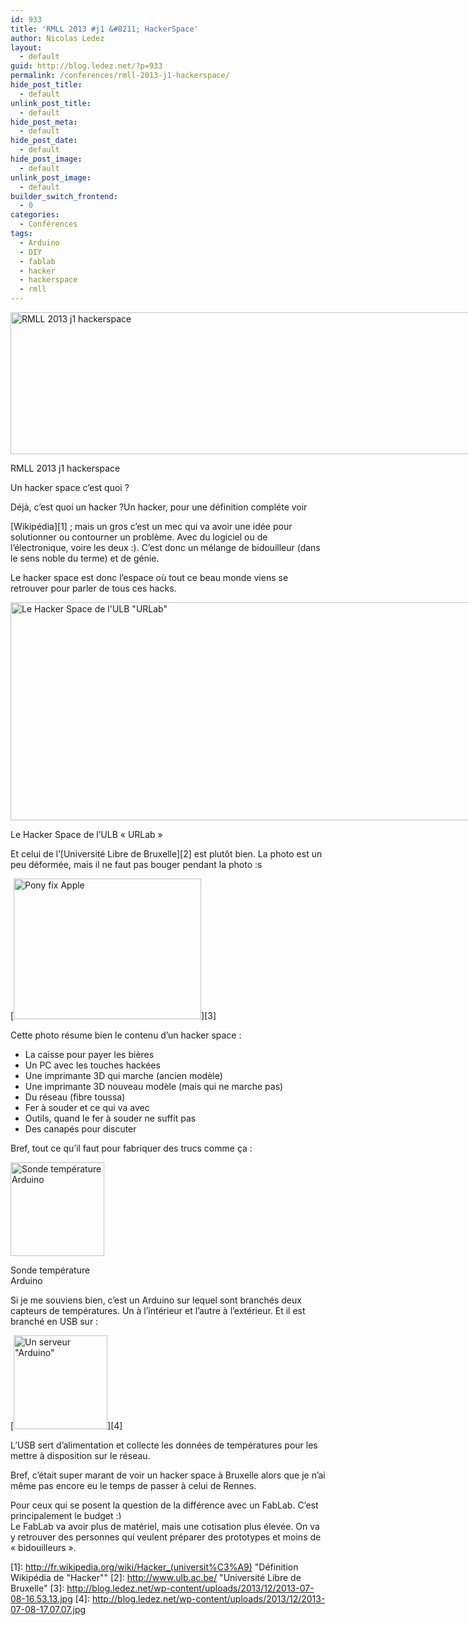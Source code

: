 ```yaml
---
id: 933
title: 'RMLL 2013 #j1 &#8211; HackerSpace'
author: Nicolas Ledez
layout:
  - default
guid: http://blog.ledez.net/?p=933
permalink: /conferences/rmll-2013-j1-hackerspace/
hide_post_title:
  - default
unlink_post_title:
  - default
hide_post_meta:
  - default
hide_post_date:
  - default
hide_post_image:
  - default
unlink_post_image:
  - default
builder_switch_frontend:
  - 0
categories:
  - Conférences
tags:
  - Arduino
  - DIY
  - fablab
  - hacker
  - hackerspace
  - rmll
---
```

<div id="attachment_934" style="width: 1034px" class="wp-caption alignnone">
  <a href="http://blog.ledez.net/wp-content/uploads/2013/12/RMLL-2013-j1-hackerspace-banner.jpg"><img class="size-large wp-image-934" alt="RMLL 2013 j1 hackerspace" src="http://blog.ledez.net/wp-content/uploads/2013/12/RMLL-2013-j1-hackerspace-banner-1024x227.jpg" width="1024" height="227" srcset="http://blog.ledez.net/wp-content/uploads/2013/12/RMLL-2013-j1-hackerspace-banner-300x66.jpg 300w, http://blog.ledez.net/wp-content/uploads/2013/12/RMLL-2013-j1-hackerspace-banner-1024x227.jpg 1024w" sizes="(max-width: 1024px) 100vw, 1024px" /></a>
  
  <p class="wp-caption-text">
    RMLL 2013 j1 hackerspace
  </p>
</div>

Un hacker space c&rsquo;est quoi ?

Déjà, c&rsquo;est quoi un hacker ?<!--more-->Un hacker, pour une définition compléte voir 

[Wikipédia][1] ; mais un gros c&rsquo;est un mec qui va avoir une idée pour solutionner ou contourner un problème. Avec du logiciel ou de l&rsquo;électronique, voire les deux :). C&rsquo;est donc un mélange de bidouilleur (dans le sens noble du terme) et de génie.

Le hacker space est donc l&rsquo;espace où tout ce beau monde viens se retrouver pour parler de tous ces hacks.

<div id="attachment_935" style="width: 1034px" class="wp-caption alignnone">
  <a href="http://blog.ledez.net/wp-content/uploads/2013/12/2013-07-08-16.34.56.jpg"><img class="size-large wp-image-935" alt="Le Hacker Space de l'ULB &quot;URLab&quot;" src="http://blog.ledez.net/wp-content/uploads/2013/12/2013-07-08-16.34.56-1024x349.jpg" width="1024" height="349" srcset="http://blog.ledez.net/wp-content/uploads/2013/12/2013-07-08-16.34.56-300x102.jpg 300w, http://blog.ledez.net/wp-content/uploads/2013/12/2013-07-08-16.34.56-1024x349.jpg 1024w" sizes="(max-width: 1024px) 100vw, 1024px" /></a>
  
  <p class="wp-caption-text">
    Le Hacker Space de l&rsquo;ULB &laquo;&nbsp;URLab&nbsp;&raquo;
  </p>
</div>

Et celui de l&rsquo;[Université Libre de Bruxelle][2] est plutôt bien. La photo est un peu déformée, mais il ne faut pas bouger pendant la photo :s

[<img class="alignnone size-medium wp-image-936" alt="Pony fix Apple" src="http://blog.ledez.net/wp-content/uploads/2013/12/2013-07-08-16.53.13-300x225.jpg" width="300" height="225" srcset="http://blog.ledez.net/wp-content/uploads/2013/12/2013-07-08-16.53.13-300x225.jpg 300w, http://blog.ledez.net/wp-content/uploads/2013/12/2013-07-08-16.53.13-1024x768.jpg 1024w" sizes="(max-width: 300px) 100vw, 300px" />][3]

Cette photo résume bien le contenu d&rsquo;un hacker space :

  * La caisse pour payer les bières
  * Un PC avec les touches hackées
  * Une imprimante 3D qui marche (ancien modèle)
  * Une imprimante 3D nouveau modèle (mais qui ne marche pas)
  * Du réseau (fibre toussa)
  * Fer à souder et ce qui va avec
  * Outils, quand le fer à souder ne suffit pas
  * Des canapés pour discuter

Bref, tout ce qu&rsquo;il faut pour fabriquer des trucs comme ça :

<div id="attachment_937" style="width: 160px" class="wp-caption alignnone">
  <a href="http://blog.ledez.net/wp-content/uploads/2013/12/2013-07-08-17.07.14.jpg"><img class="size-thumbnail wp-image-937" alt="Sonde température Arduino" src="http://blog.ledez.net/wp-content/uploads/2013/12/2013-07-08-17.07.14-150x150.jpg" width="150" height="150" /></a>
  
  <p class="wp-caption-text">
    Sonde température Arduino
  </p>
</div>

Si je me souviens bien, c&rsquo;est un Arduino sur lequel sont branchés deux capteurs de températures. Un à l&rsquo;intérieur et l&rsquo;autre à l&rsquo;extérieur. Et il est branché en USB sur :

[<img class="alignnone size-thumbnail wp-image-939" alt="Un serveur &quot;Arduino&quot;" src="http://blog.ledez.net/wp-content/uploads/2013/12/2013-07-08-17.07.07-150x150.jpg" width="150" height="150" />][4]

L&rsquo;USB sert d&rsquo;alimentation et collecte les données de températures pour les mettre à disposition sur le réseau.

Bref, c&rsquo;était super marant de voir un hacker space à Bruxelle alors que je n&rsquo;ai même pas encore eu le temps de passer à celui de Rennes.

Pour ceux qui se posent la question de la différence avec un FabLab. C&rsquo;est principalement le budget <img src="https://blog.ledez.net/wp-includes/images/smilies/simple-smile.png" alt=":)" class="wp-smiley" style="height: 1em; max-height: 1em;" />  
Le FabLab va avoir plus de matériel, mais une cotisation plus élevée. On va y retrouver des personnes qui veulent préparer des prototypes et moins de &laquo;&nbsp;bidouilleurs&nbsp;&raquo;.

 [1]: http://fr.wikipedia.org/wiki/Hacker_(universit%C3%A9) "Définition Wikipédia de "Hacker""
 [2]: http://www.ulb.ac.be/ "Université Libre de Bruxelle"
 [3]: http://blog.ledez.net/wp-content/uploads/2013/12/2013-07-08-16.53.13.jpg
 [4]: http://blog.ledez.net/wp-content/uploads/2013/12/2013-07-08-17.07.07.jpg